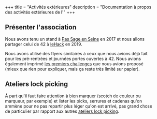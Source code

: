 +++
title = "Activités extérieures"
description = "Documentation à propos des activités extérieures de l'"
+++

## Présenter l'association

Nous avons tenu un stand à [Pas Sage en Seine](./activités/passage_en_seine/_index.md) en 2017 et nous allons partager celui de 42 à [leHack](./activités/le_hack/_index.md) en 2019.

Nous avons utilisé des flyers similaires à ceux que nous avions déjà fait pour les pré-rentrées et journées portes ouvertes à 42. Nous avions également imprimé [les premiers challenges](https://wargame2017.sansnom.org/) que nous avions proposé (mieux que rien pour expliquer, mais ça reste très limité sur papier).

## Ateliers lock picking

À part qu'il faut faire attention à bien marquer (scotch de couleur ou
marqueur, par exemple) et lister les picks, serrures et cadenas qu'on ammène
pour ne pas repartir plus léger qu'on est arrivé, pas grand chose de
particulier par rapport aux autres [ateliers lock
picking](./activités/lock-picking/_index.md).
